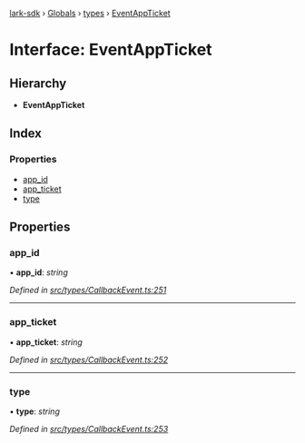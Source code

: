 [lark-sdk](../README.md) › [Globals](../globals.md) › [types](../modules/types.md) › [EventAppTicket](types.eventappticket.md)

# Interface: EventAppTicket

## Hierarchy

* **EventAppTicket**

## Index

### Properties

* [app_id](types.eventappticket.md#app_id)
* [app_ticket](types.eventappticket.md#app_ticket)
* [type](types.eventappticket.md#type)

## Properties

###  app_id

• **app_id**: *string*

*Defined in [src/types/CallbackEvent.ts:251](https://github.com/TbhT/lark-sdk/blob/5ecb791/src/types/CallbackEvent.ts#L251)*

___

###  app_ticket

• **app_ticket**: *string*

*Defined in [src/types/CallbackEvent.ts:252](https://github.com/TbhT/lark-sdk/blob/5ecb791/src/types/CallbackEvent.ts#L252)*

___

###  type

• **type**: *string*

*Defined in [src/types/CallbackEvent.ts:253](https://github.com/TbhT/lark-sdk/blob/5ecb791/src/types/CallbackEvent.ts#L253)*
